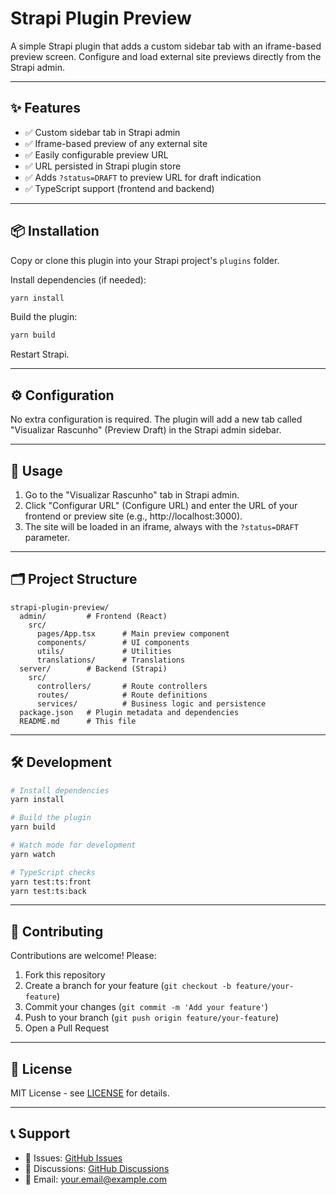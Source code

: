 <!-- Logo (optional, add if available) -->
<p align="center">
  <!-- <img src="public/assets/strapi-plugin-preview-logo.png" alt="Strapi Plugin Preview Logo" width="180" /> -->
</p>

# Strapi Plugin Preview

A simple Strapi plugin that adds a custom sidebar tab with an iframe-based preview screen. Configure and load external site previews directly from the Strapi admin.

---

## ✨ Features

- ✅ Custom sidebar tab in Strapi admin
- ✅ Iframe-based preview of any external site
- ✅ Easily configurable preview URL
- ✅ URL persisted in Strapi plugin store
- ✅ Adds `?status=DRAFT` to preview URL for draft indication
- ✅ TypeScript support (frontend and backend)

---

## 📦 Installation

Copy or clone this plugin into your Strapi project's `plugins` folder.

Install dependencies (if needed):

```bash
yarn install
```

Build the plugin:

```bash
yarn build
```

Restart Strapi.

---

## ⚙️ Configuration

No extra configuration is required. The plugin will add a new tab called "Visualizar Rascunho" (Preview Draft) in the Strapi admin sidebar.

---

## 🚀 Usage

1. Go to the "Visualizar Rascunho" tab in Strapi admin.
2. Click "Configurar URL" (Configure URL) and enter the URL of your frontend or preview site (e.g., http://localhost:3000).
3. The site will be loaded in an iframe, always with the `?status=DRAFT` parameter.

---

## 🗂️ Project Structure

```
strapi-plugin-preview/
  admin/         # Frontend (React)
    src/
      pages/App.tsx      # Main preview component
      components/        # UI components
      utils/             # Utilities
      translations/      # Translations
  server/        # Backend (Strapi)
    src/
      controllers/       # Route controllers
      routes/            # Route definitions
      services/          # Business logic and persistence
  package.json   # Plugin metadata and dependencies
  README.md      # This file
```

---

## 🛠️ Development

```bash
# Install dependencies
yarn install

# Build the plugin
yarn build

# Watch mode for development
yarn watch

# TypeScript checks
yarn test:ts:front
yarn test:ts:back
```

---

## 🤝 Contributing

Contributions are welcome! Please:

1. Fork this repository
2. Create a branch for your feature (`git checkout -b feature/your-feature`)
3. Commit your changes (`git commit -m 'Add your feature'`)
4. Push to your branch (`git push origin feature/your-feature`)
5. Open a Pull Request

---

## 📄 License

MIT License - see [LICENSE](LICENSE) for details.

---

## 📞 Support

- 🐛 Issues: [GitHub Issues](https://github.com/avorati/strapi-plugin-preview/issues)
- 💬 Discussions: [GitHub Discussions](https://github.com/avorati/strapi-plugin-preview/discussions)
- 📧 Email: your.email@example.com 